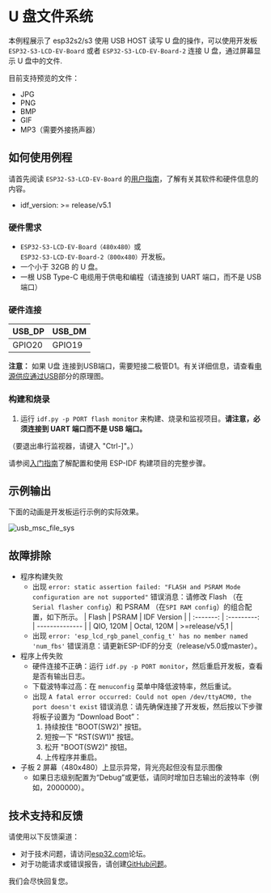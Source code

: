 # U 盘文件系统

本例程展示了 esp32s2/s3 使用 USB HOST 读写 U 盘的操作，可以使用开发板 `ESP32-S3-LCD-EV-Board` 或者 `ESP32-S3-LCD-EV-Board-2` 连接 U 盘，通过屏幕显示 U 盘中的文件.

目前支持预览的文件：
* JPG
* PNG
* BMP
* GIF
* MP3（需要外接扬声器）

## 如何使用例程

请首先阅读 `ESP32-S3-LCD-EV-Board` 的[用户指南](https://docs.espressif.com/projects/espressif-esp-dev-kits/en/latest/esp32s3/esp32-s3-lcd-ev-board/user_guide.html#esp32-s3-lcd-ev-board)，了解有关其软件和硬件信息的内容。

* idf_version: >= release/v5.1

### 硬件需求

* `ESP32-S3-LCD-EV-Board（480x480）`或 `ESP32-S3-LCD-EV-Board-2（800x480）`开发板。
* 一个小于 32GB 的 U 盘。
* 一根 USB Type-C 电缆用于供电和编程（请连接到 UART 端口，而不是 USB 端口）

### 硬件连接

| USB_DP | USB_DM |
| ------ | ------ |
| GPIO20 | GPIO19 |

**注意：** 如果 U盘 连接到USB端口，需要短接二极管D1。有关详细信息，请查看[电源供应通过USB](https://docs.espressif.com/projects/espressif-esp-dev-kits/en/latest/esp32s3/esp32-s3-lcd-ev-board/user_guide.html#power-supply-over-usb)部分的原理图。

### 构建和烧录

1. 运行 `idf.py -p PORT flash monitor` 来构建、烧录和监视项目。**请注意，必须连接到 UART 端口而不是 USB 端口。**

（要退出串行监视器，请键入 "Ctrl-]"。）

请参阅[入门指南](https://docs.espressif.com/projects/esp-idf/en/latest/get-started/index.html)了解配置和使用 ESP-IDF 构建项目的完整步骤。

## 示例输出

下面的动画是开发板运行示例的实际效果。

![usb_msc_file_sys](https://dl.espressif.com/AE/esp-dev-kits/s3-lcd-ev-board_examples_usb_msc_file_sys_5.gif)

## 故障排除

* 程序构建失败
    * 出现 `error: static assertion failed: "FLASH and PSRAM Mode configuration are not supported"` 错误消息：请修改 Flash （在`Serial flasher config`）和 PSRAM （在`SPI RAM config`）的组合配置，如下所示。
        |   Flash   |    PSRAM    |  IDF Version   |
        | :-------: | :---------: | -------------- |
        | QIO, 120M | Octal, 120M | >=release/v5,1 |
    * 出现 `error: 'esp_lcd_rgb_panel_config_t' has no member named 'num_fbs'` 错误消息：请更新ESP-IDF的分支（release/v5.0或master）。
* 程序上传失败
    * 硬件连接不正确：运行 `idf.py -p PORT monitor`，然后重启开发板，查看是否有输出日志。
    * 下载波特率过高：在 `menuconfig` 菜单中降低波特率，然后重试。
    * 出现 `A fatal error occurred: Could not open /dev/ttyACM0, the port doesn't exist` 错误消息：请先确保连接了开发板，然后按以下步骤将板子设置为 “Download Boot”：
        1. 持续按住 "BOOT(SW2)" 按钮。
        2. 短按一下 "RST(SW1)" 按钮。
        3. 松开 "BOOT(SW2)" 按钮。
        4. 上传程序并重启。
* 子板 2 屏幕（480x480）上显示异常，背光亮起但没有显示图像
    * 如果日志级别配置为“Debug”或更低，请同时增加日志输出的波特率（例如，2000000）。

## 技术支持和反馈

请使用以下反馈渠道：

* 对于技术问题，请访问[esp32.com](https://esp32.com/)论坛。
* 对于功能请求或错误报告，请创建[GitHub问题](https://github.com/espressif/esp-dev-kits/issues)。

我们会尽快回复您。